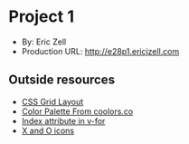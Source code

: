 # Project 1
+ By: Eric Zell
+ Production URL: <http://e28p1.ericjzell.com>

## Outside resources
- [CSS Grid Layout](https://www.w3schools.com/css/css_grid.asp)
- [Color Palette From coolors.co](https://coolors.co/palettes/trending)
- [Index attribute in v-for](https://forum.vuejs.org/t/index-attribute-in-v-for/4039)
- [X and O icons](https://icons8.com/)
